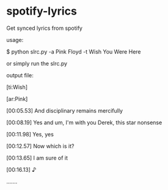 # spotify-lyrics

Get synced lyrics from spotify



usage:

$ python slrc.py -a Pink Floyd -t Wish You Were Here

or simply run the slrc.py






output file:

[ti:Wish]

[ar:Pink]

[00:05.53] And disciplinary remains mercifully

[00:08.19] Yes and um, I'm with you Derek, this star nonsense

[00:11.98] Yes, yes

[00:12.57] Now which is it?

[00:13.65] I am sure of it

[00:16.13] ♪

.......
